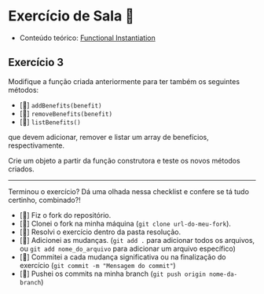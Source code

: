 # Exercício de Sala 🏫  

- Conteúdo teórico: 
[Functional Instantiation](https://github.com/reprograma/on21-imersao-js-S5-Prototype-1/blob/main/README.md#functional-instanciation)

## Exercício 3

Modifique a função criada anteriormente para ter também os seguintes métodos:
- [🌸] `addBenefits(benefit)`
- [🌸] `removeBenefits(benefit)`
- [🌸] `listBenefits()`

que devem adicionar, remover e listar um array de benefícios, respectivamente.

Crie um objeto a partir da função construtora e teste os novos métodos criados.

---

Terminou o exercício? Dá uma olhada nessa checklist e confere se tá tudo certinho, combinado?!

- [🌸] Fiz o fork do repositório.
- [🌸] Clonei o fork na minha máquina (`git clone url-do-meu-fork`).
- [🌸] Resolvi o exercício dentro da pasta resolução.
- [🌸] Adicionei as mudanças. (`git add .` para adicionar todos os arquivos, ou `git add nome_do_arquivo` para adicionar um arquivo específico)
- [🌸] Commitei a cada mudança significativa ou na finalização do exercício (`git commit -m "Mensagem do commit"`)
- [🌸] Pushei os commits na minha branch (`git push origin nome-da-branch`)
